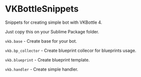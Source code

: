 # VKBottleSnippets

Snippets for creating simple bot with VKBottle 4.

Just copy this on your Sublime Package folder.

```vkb.base``` - Create base for your bot.

```vkb.bp_collector``` - Create blueprint collecor for blueprints usage.

```vkb.blueprint``` - Create blueprint template.

```vkb.handler``` - Create simple handler.
